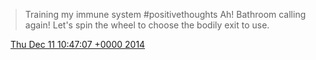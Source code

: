 > Training my immune system \#positivethoughts Ah\! Bathroom calling again\! Let's spin the wheel to choose the bodily exit to use\.

<img src="../../media/tweet.ico" width="12" /> [Thu Dec 11 10:47:07 +0000 2014](https://twitter.com/DromerDenker/status/542993979382722560)